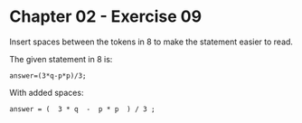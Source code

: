 # Chapter 02 - Exercise 09

Insert spaces between the tokens in 8 to make the statement easier to read.  

The given statement in 8 is:  
```
answer=(3*q-p*p)/3;  
```
With added spaces:  
```
answer = (  3 * q  -  p * p  ) / 3 ;
```  
